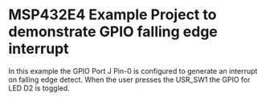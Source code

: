 # MSP432E4 Example Project to demonstrate GPIO falling edge interrupt

In this example the GPIO Port J Pin-0 is configured to generate an interrupt on
 falling edge detect. When the user presses the USR_SW1 the GPIO for LED D2 is toggled.